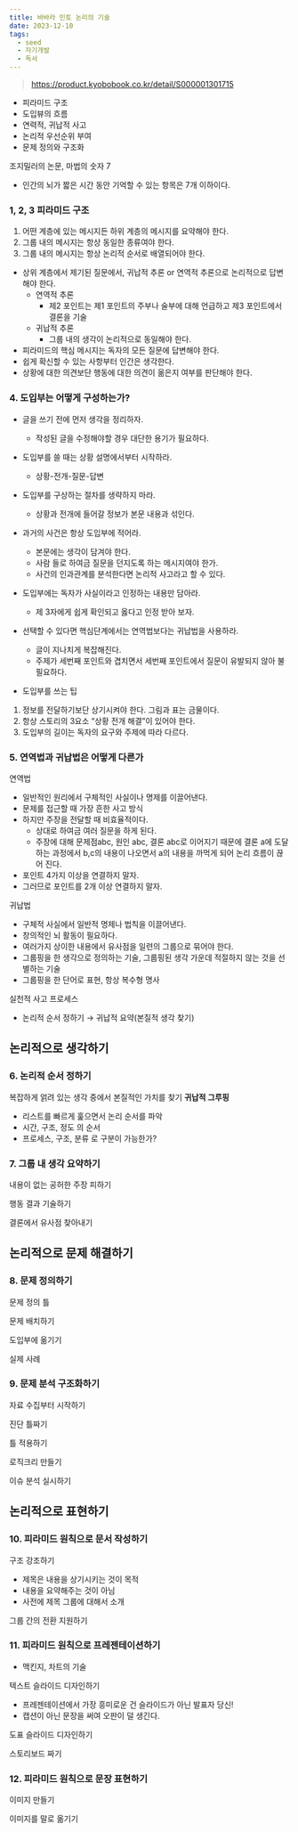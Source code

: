 ```yaml
---
title: 바바라 민토 논리의 기술
date: 2023-12-10
tags:
  - seed
  - 자기개발
  - 독서
---
```

> https://product.kyobobook.co.kr/detail/S000001301715

- 피라미드 구조
- 도입뷰의 흐름
- 연력적, 귀납적 사고
- 논리적 우선순위 부여
- 문제 정의와 구조화

조지밀러의 논문, 마법의 숫자 7
- 인간의 뇌가 짧은 시간 동안 기억할 수 있는 항목은 7개 이하이다.

### 1, 2, 3 피라미드 구조

1. 어떤 계층에 있는 메시지든 하위 계층의 메시지를 요약해야 한다.
2. 그룹 내의 메시지는 항상 동일한 종류여야 한다.
3. 그룹 내의 메시지는 항상 논리적 순서로 배열되어야 한다.

- 상위 계층에서 제기된 질문에서, 귀납적 추론 or 연역적 추론으로 논리적으로 답변해야 한다.
	- 연역적 추론
		- 제2 포인트는 제1 포인트의 주부나 술부에 대해 언급하고 제3 포인트에서 결론을 기술
	- 귀납적 추론
		- 그룹 내의 생각이 논리적으로 동일해야 한다.
- 피라미드의 핵심 메시지는 독자의 모든 질문에 답변해야 한다.
- 쉽게 확신할 수 있는 사항부터 인간은 생각한다.
- 상황에 대한 의견보단 행동에 대한 의견이 옮은지 여부를 판단해야 한다.

### 4. 도입부는 어떻게 구성하는가?

- 글을 쓰기 전에 먼저 생각을 정리하자.
	- 작성된 글을 수정해야할 경우 대단한 용기가 필요하다.
- 도입부를 쓸 때는 상황 설명에서부터 시작하라.
	- 상황-전개-질문-답변
- 도입부를 구상하는 절차를 생략하지 마라.
	- 상황과 전개에 들어갈 정보가 본문 내용과 섞인다.
- 과거의 사건은 항상 도입부에 적어라.
	- 본문에는 생각이 담겨야 한다.
	- 사람 들로 하여금 질문을 던지도록 하는 메시지여야 한가.
	- 사건의 인과관계를 분석한다면 논리적 사고라고 할 수 있다.
- 도입부에는 독자가 사실이라고 인정하는 내용만 담아라.
	- 제 3자에게 쉽게 확인되고 옳다고 인정 받아 보자.
- 선택할 수 있다면 핵심단계에서는 연역법보다는 귀납법을 사용하라.
	- 글이 지나치게 복잡해진다.
	- 주제가 세번째 포인트와 겹치면서 세번째 포인트에서 질문이 유발되지 않아 불필요하다.

- 도입부를 쓰는 팁
1. 정보를 전달하기보단 상기시켜야 한다. 그림과 표는 금물이다.
2. 항상 스토리의 3요소 “상황 전개 해결”이 있어야 한다.
3. 도입부의 길이는 독자의 요구와 주제에 따라 다르다.

### 5. 연역법과 귀납법은 어떻게 다른가

연역법
- 일반적인 원리에서 구체적인 사실이나 명제를 이끌어낸다.
- 문제를 접근할 때 가장 흔한 사고 방식
- 하지만 주장을 전달할 때 비효율적이다.
	- 상대로 하여금 여러 질문을 하게 된다.
	- 주장에 대해 문제점abc, 원인 abc, 결론 abc로 이어지기 때문에 결론 a에 도달하는 과정에서 b,c의 내용이 나오면서 a의 내용을 까먹게 되어 논리 흐름이 끊어 진다.
- 포인트 4가지 이상을 연결하지 말자.
- 그러므로 포인트를 2개 이상 연결하지 말자.

귀납법
- 구체적 사실에서 일반적 명제나 법칙을 이끌어낸다.
- 창의적인 뇌 활동이 필요하다.
- 여러가지 상이한 내용에서 유사점을 일련의 그룹으로 묶어야 한다.
- 그룹핑을 한 생각으로 정의하는 기술, 그룹핑된 생각 가운데 적절하지 않는 것을 선별하는 기술
- 그룹핑을 한 단어로 표현, 항상 복수형 명사


실천적 사고 프로세스
- 논리적 순서 정하기 → 귀납적 요약(본질적 생각 찾기)


## 논리적으로 생각하기


### 6. 논리적 순서 정하기

복잡하게 얽려 있는 생각 중에서 본질적인 가치를 찾기
**귀납적 그루핑**
- 리스트를 빠르게 훑으면서 논리 순서를 파악
- 시간, 구조, 정도 의 순서
- 프로세스, 구조, 분류 로 구분이 가능한가?


### 7. 그룹 내 생각 요약하기

내용이 없는 공허한 주장 피하기

행동 결과 기술하기

결론에서 유사점 찾아내기


## 논리적으로 문제 해결하기


### 8. 문제 정의하기

문제 정의 틀

문제 배치하기

도입부에 옮기기

실제 사례


### 9. 문제 분석 구조화하기

자료 수집부터 시작하기

진단 틀짜기

틀 적용하기

로직크리 만들기

이슈 분석 실시하기 


## 논리적으로 표현하기


### 10. 피라미드 원칙으로 문서 작성하기

구조 강조하기
- 제목은 내용을 상기시키는 것이 목적
- 내용을 요약해주는 것이 아님
- 사전에 제목 그룹에 대해서 소개

그룹 간의 전환 지원하기


### 11. 피라미드 원칙으로 프레젠테이션하기
- 맥킨지, 차트의 기술

텍스트 슬라이드 디자인하기
- 프레젠테이션에서 가장 흥미로운 건 슬라이드가 아닌 발표자 당신!
- 캡션이 아닌 문장을 써여 오판이 덜 생긴다.

도표 슬라이드 디자인하기

스토리보드 짜기


### 12. 피라미드 원칙으로 문장 표현하기 

이미지 만들기

이미지를 말로 옮기기